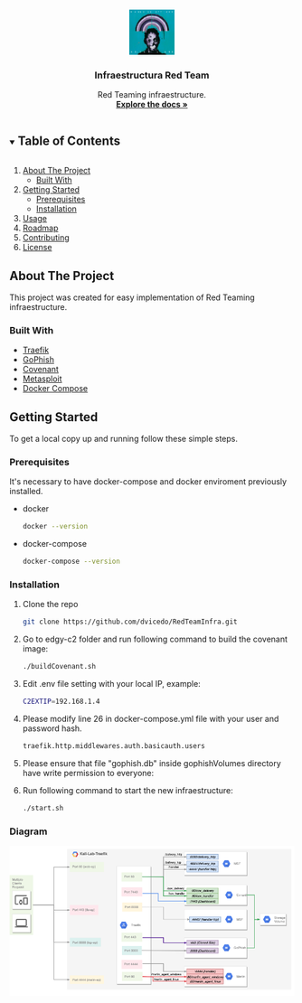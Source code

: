 <!-- PROJECT LOGO -->
<br />
<p align="center">
  <a href="https://github.com/dvicedo/RedTeamInfra">
    <img src="logo.png" alt="Logo" width="80" height="80">
  </a>

  <h3 align="center">Infraestructura Red Team</h3>

  <p align="center">
    Red Teaming infraestructure.
    <br />
    <a href="https://github.com/dvicedo/RedTeamInfra"><strong>Explore the docs »</strong></a>
    <br />
  </p>
</p>



<!-- TABLE OF CONTENTS -->
<details open="open">
  <summary><h2 style="display: inline-block">Table of Contents</h2></summary>
  <ol>
    <li>
      <a href="#about-the-project">About The Project</a>
      <ul>
        <li><a href="#built-with">Built With</a></li>
      </ul>
    </li>
    <li>
      <a href="#getting-started">Getting Started</a>
      <ul>
        <li><a href="#prerequisites">Prerequisites</a></li>
        <li><a href="#installation">Installation</a></li>
      </ul>
    </li>
    <li><a href="#usage">Usage</a></li>
    <li><a href="#roadmap">Roadmap</a></li>
    <li><a href="#contributing">Contributing</a></li>
    <li><a href="#license">License</a></li>
  </ol>
</details>



<!-- ABOUT THE PROJECT -->
## About The Project

This project was created for easy implementation of Red Teaming infraestructure.

### Built With

* [Traefik]()
* [GoPhish]()
* [Covenant]()
* [Metasploit]()
* [Docker Compose]()


<!-- GETTING STARTED -->
## Getting Started

To get a local copy up and running follow these simple steps.

### Prerequisites

It's necessary to have docker-compose and docker enviroment previously installed. 
* docker
  ```sh
  docker --version
  ```
* docker-compose
  ```sh
  docker-compose --version
  ```


### Installation

1. Clone the repo
   ```sh
   git clone https://github.com/dvicedo/RedTeamInfra.git
   ```
2. Go to edgy-c2 folder and run following command to build the covenant image:
   ```sh
   ./buildCovenant.sh
   ```
3. Edit .env file setting with your local IP, example:
   ```sh
   C2EXTIP=192.168.1.4
   ```
4. Please modify line 26 in docker-compose.yml file with your user and password hash.
   ```sh
   traefik.http.middlewares.auth.basicauth.users
   ```
5. Please ensure that file "gophish.db" inside gophishVolumes directory have write permission to everyone:

6. Run following command to start the new infraestructure:
   ```sh
   ./start.sh
   ```
   
### Diagram
![alt text](https://github.com/dvicedo/RedTeamInfra/blob/main/RedTeamInfra.png)

